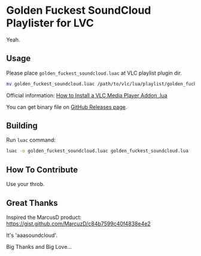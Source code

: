 Golden Fuckest SoundCloud Playlister for LVC
============================================

Yeah.

## Usage

Please place `golden_fuckest_soundcloud.luac` at VLC playlist plugin dir.

```bash
mv golden_fuckest_soundcloud.luac /path/to/vlc/lua/playlist/golden_fuckest_soundcloud.luac
```

Official information: [How to Install a VLC Media Player Addon .lua](https://www.vlchelp.com/install-vlc-media-player-addon/)

You can get binary file on [GitHub Releases page](https://github.com/aycabta/golden_fuckest_soundcloud_playlister/releases).

## Building

Run `luac` command:

```bash
luac -o golden_fuckest_soundcloud.luac golden_fuckest_soundcloud.lua
```

## How To Contribute

Use your throb.

## Great Thanks

Inspired the MarcusD product:
https://gist.github.com/MarcuzD/c84b7599c40f4838e4e2

It's 'aaasoundcloud'.

Big Thanks and Big Love...

